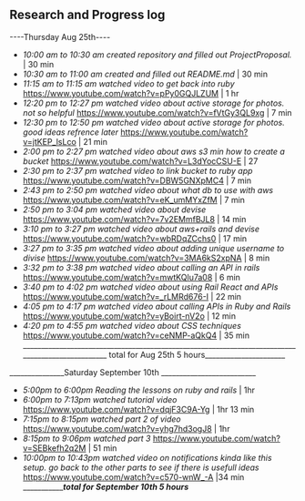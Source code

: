 ## Research and Progress log

----Thursday Aug 25th----
* _10:00 am to 10:30 am created repository and filled out ProjectProposal._ | 30 min
* _10:30 am to 11:00 am created and filled out README.md_ | 30 min
* _11:15 am to 11:15 am watched video to get back into ruby_ https://www.youtube.com/watch?v=pPy0GQJLZUM | 1 hr 
* _12:20 pm to 12:27 pm watched video about active storage for photos. not so helpful_ https://www.youtube.com/watch?v=fVtGy3QL9xg | 7 min 
* _12:30 pm to 12:50 pm  watched video about active storage for photos. good ideas refrence later_ https://www.youtube.com/watch?v=jtKEP_lsLco | 21 min 
* _2:00 pm to 2:27 pm watched video about aws s3 min how to create a bucket_ https://www.youtube.com/watch?v=L3dYocCSU-E | 27 
* _2:30 pm to 2:37 pm watched video to link bucket to ruby app_ https://www.youtube.com/watch?v=DBW5GNXpMC4 | 7 min
* _2:43 pm to 2:50 pm watched video about what db to use with aws_ https://www.youtube.com/watch?v=eK_umMYxZfM | 7 min
* _2:50 pm to 3:04 pm watched video about devise_ https://www.youtube.com/watch?v=7v2EMmfBJL8 | 14 min
* _3:10 pm to 3:27 pm watched video about aws+rails and devise_ https://www.youtube.com/watch?v=wbRDqZCchs0 | 17 min
* _3:27 pm to 3:35 pm watched video about adding unique username to divise_ https://www.youtube.com/watch?v=3MA6kS2xpNA | 8 min
* _3:32 pm to 3:38 pm watched video about calling an API in rails_ https://www.youtube.com/watch?v=mwtKQlu7a08 | 6 min
* _3:40 pm to 4:02 pm watched video about using Rail React and APIs_ https://www.youtube.com/watch?v=_rLMRd676-I | 22 min
* _4:05 pm to 4:17 pm watched video about calling APIs in Ruby and Rails_ https://www.youtube.com/watch?v=yBoirt-nV2o | 12 min
* _4:20 pm to 4:55 pm watched video about CSS techniques_ https://www.youtube.com/watch?v=ceNMP-aQkQ4 | 35 min
__________________________________________________________________________________________________ total for Aug 25th 5 hours______________________ 

_______________Saturday September 10th __________________________
* _5:00pm to 6:00pm Reading the lessons on ruby and rails_ | 1hr
* _6:00pm to 7:13pm watched tutorial video_ https://www.youtube.com/watch?v=dqjF3C9A-Yg | 1hr 13 min
* _7:15pm to 8:15pm watched part 2 of video_ https://www.youtube.com/watch?v=yhg7hd3ogJ8 | 1hr 
* _8:15pm to 9:06pm watched part 3_ https://www.youtube.com/watch?v=SEBkefh2q2M | 51 min 
* _10:00pm to 10:43pm watched video on notifications kinda like this setup. go back to the other parts to see if there is usefull ideas_ https://www.youtube.com/watch?v=c570-wnW_-A |34 min
__________________total for September 10th 5 hours_______